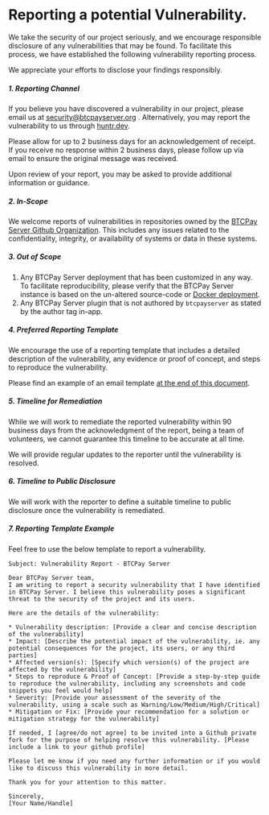 # Reporting a potential Vulnerability.
<!-- Short intro. -->
We take the security of our project seriously, and we encourage responsible disclosure of any vulnerabilities that may be found. To facilitate this process, we have established the following vulnerability reporting process. 

We appreciate your efforts to disclose your findings responsibly.

##### 1. Reporting Channel
If you believe you have discovered a vulnerability in our project, please email us at security@btcpayserver.org . Alternatively, you may report the vulnerability to us through [huntr.dev](https://huntr.dev/repos/btcpayserver/btcpayserver/).

Please allow for up to 2 business days for an acknowledgement of receipt. If you receive no response within 2 business days, please follow up via email to ensure the original message was received.

Upon review of your report, you may be asked to provide additional information or guidance.

<!--TODO: If available, add link to PGP key used to read security report emails.-->

##### 2. In-Scope
<!-- What's in scope? Any repo in our org for example. -->
We welcome reports of vulnerabilities in repositories owned by the [BTCPay Server Github Organization](https://github.com/btcpayserver). This includes any issues related to the confidentiality, integrity, or availability of systems or data in these systems.

##### 3. Out of Scope
<!-- What's out of scope? Thinking here about custom deployments, plugins that are not created by BTCPay (this includes kukks plugins that should be reported to him directly). -->
1. Any BTCPay Server deployment that has been customized in any way. To facilitate reproducibility, please verify that the BTCPay Server instance is based on the un-altered source-code or [Docker deployment](https://docs.btcpayserver.org/Docker/).
2. Any BTCPay Server plugin that is not authored by `btcpayserver` as stated by the author tag in-app.

##### 4. Preferred Reporting Template
<!-- Template example to guide reporter into including specific info that we'd appreciate be included in the report. -->
We encourage the use of a reporting template that includes a detailed description of the vulnerability, any evidence or proof of concept, and steps to reproduce the vulnerability.

Please find an example of an email template [at the end of this document](#7-reporting-template-example).

##### 5. Timeline for Remediation
<!-- Tentative 90 business day timeline for resolution. This is a typical industry standard, but have included wording to include the fact that we're a team of volonteers, and that we cannot guarantee it. -->
While we will work to remediate the reported vulnerability within 90 business days from the acknowledgment of the report, being a team of volunteers, we cannot guarantee this timeline to be accurate at all time.

We will provide regular updates to the reporter until the vulnerability is resolved.

##### 6. Timeline to Public Disclosure
<!-- No tentaive timeline, given it can differ based on multiple criterias, but we have to take into account the fact that a public disclosure of a full year is too much. Security by obscurity is rarely beneficial, especially for the uninformed end-users. -->
We will work with the reporter to define a suitable timeline to public disclosure once the vulnerability is remediated.

<!-- 
##### 7. More information
For more information on our complete vulnerability response process, please see our [documentation]()
-->

##### 7. Reporting Template Example
<!-- Simple template for users to take as example for vulnerability reporting. Contains the basic minimum information that we need to assess promptly a report. -->

Feel free to use the below template to report a vulnerability.

```
Subject: Vulnerability Report - BTCPay Server

Dear BTCPay Server team,
I am writing to report a security vulnerability that I have identified in BTCPay Server. I believe this vulnerability poses a significant threat to the security of the project and its users.

Here are the details of the vulnerability:

* Vulnerability description: [Provide a clear and concise description of the vulnerability]
* Impact: [Describe the potential impact of the vulnerability, ie. any potential consequences for the project, its users, or any third parties]
* Affected version(s): [Specify which version(s) of the project are affected by the vulnerability]
* Steps to reproduce & Proof of Concept: [Provide a step-by-step guide to reproduce the vulnerability, including any screenshots and code snippets you feel would help]
* Severity: [Provide your assessment of the severity of the vulnerability, using a scale such as Warning/Low/Medium/High/Critical]
* Mitigation or Fix: [Provide your recommendation for a solution or mitigation strategy for the vulnerability]

If needed, I [agree/do not agree] to be invited into a Github private fork for the purpose of helping resolve this vulnerability. [Please include a link to your github profile]

Please let me know if you need any further information or if you would like to discuss this vulnerability in more detail.

Thank you for your attention to this matter.

Sincerely,
[Your Name/Handle]

```